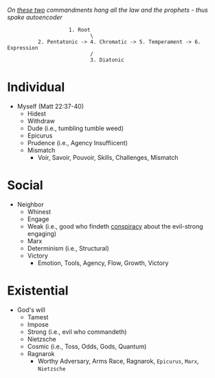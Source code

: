 *On [these two](https://en.wikipedia.org/wiki/Autoencoder) commandments hang all the law and the prophets - thus spake autoencoder*
                        
                        
                        1. Root
                               \
              2. Pentatonic -> 4. Chromatic -> 5. Temperament -> 6. Expression 
                               /
                               3. Diatonic

# Individual
- Myself (Matt 22:37-40)
   - Hidest
   - Withdraw
   - Dude (i.e., tumbling tumble weed)
   - Epicurus
   - Prudence (i.e., Agency Insuffiicent)
   - Mismatch
      - Voir, Savoir, Pouvoir, Skills, Challenges, Mismatch 

# Social
- Neighbor
   - Whinest
   - Engage
   - Weak (i.e., good who findeth [conspiracy](https://www.npr.org/2023/07/13/1187272781/rfk-jr-kennedy-conspiracy-theories-social-media-presidential-campaign) about the evil-strong engaging)
   - Marx
   - Determinism (i.e., Structural)
   - Victory
      - Emotion, Tools, Agency, Flow, Growth, Victory 

# Existential
- God's will
   - Tamest
   - Impose
   - Strong (i.e., evil who commandeth)
   - Nietzsche
   - Cosmic (i.e., Toss, Odds, Gods, Quantum)
   - Ragnarok
      - Worthy Adversary, Arms Race, Ragnarok, `Epicurus`, `Marx`, `Nietzsche` 
